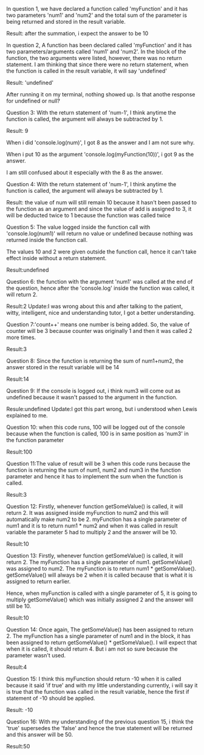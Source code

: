 In question 1, we have declared a function called 'myFunction' and it has two parameters 'num1' and 'num2' and the total sum of the parameter is being returned and stored in the result variable.

Result: after the summation, i expect the answer to be 10

In question 2, A function has been declared called 'myFunction' and it has two parameters/arguments called 'num1' and 'num2'. In the block of the function, the two arguments were listed, however, there was no return statement. I am thinking that since there were no return statement, when the function is called in the result variable, it will say 'undefined'

Result: 'undefined'

After running it on my terminal, nothing showed up. Is that anothe response for undefined or null?

Question 3: With the return statement of 'num-1', I think anytime the function is called, the argument will always be subtracted by 1.

Result: 9

When i did 'console.log(num)', I got 8 as the answer and I am not sure why.

When i put 10 as the argument 'console.log(myFunction(10))', i got 9 as the answer.

I am still confused about it especially with the 8 as the answer.

Question 4: With the return statement of 'num-1', I think anytime the function is called, the argument will always be subtracted by 1.

Result: the value of num will still remain 10 because it hasn't been passed to the function as an argument and since the value of add is assigned to 3, it will be deducted twice to 1 because the function was called twice

Question 5: The value logged inside the function call with 'console.log(num1)' will return no value or undefined because nothing was returned inside the function call.

The values 10 and 2 were given outside the function call, hence it can't take effect inside without a return statement.

Result:undefined

Question 6: the function with the argument 'num1' was called at the end of the question, hence after the 'console.log' inside the function was called, it will return 2.

Result:2
Update:I was wrong about this and after talking to the patient, witty, intelligent, nice and understanding tutor, I got a better understanding.

Question 7:'count++' means one number is being added. So, the value of counter will be 3 because counter was originally 1 and then it was called 2 more times.

Result:3

Question 8: Since the function is returning the sum of num1+num2, the answer stored in the result variable will be 14

Result:14

Question 9: If the console is logged out, i think num3 will come out as undefined because it wasn't passed to the argument in the function.

Resule:undefined
Update:I got this part wrong, but i understood when Lewis explained to me.

Question 10: when this code runs, 100 will be logged out of the console because when the function is called, 100 is in same position as 'num3' in the function parameter

Result:100

Question 11:The value of result will be 3 when this code runs because the function is returning the sum of num1, num2 and num3 in the function parameter and hence it has to implement the sum  when the function is called.

Result:3

Question 12: Firstly, whenever function getSomeValue() is called, it will return 2.
It was assigned inside myFunction to num2 and this will automatically make num2 to be 2.
myFunction has a single parameter of num1 and it is to return num1 * num2 and when it was called in result variable the parameter 5 had to multiply 2 and the answer will be 10.

Result:10

Question 13: Firstly, whenever function getSomeValue() is called, it will return 2.
The myFunction has a single parameter of num1.
getSomeValue() was assigned to num2.
The myFunction is to return num1 * getSomeValue().
getSomeValue() will always be 2 when it is called because that is what it is assigned to return earlier.

Hence, when myFunction is called with a single parameter of 5, it is going to multiply getSomeValue() which was initially assigned 2 and the answer will still be 10.

Result:10

Question 14: Once again, The getSomeValue() has been assigned to return 2.
The myFunction has a single parameter of num1 and in the block, it has been assigned to return getSomeValue() * getSomeValue().
I will expect that when it is called, it should return 4. But i am not so sure because the parameter wasn't used.

Result:4

Question 15: I think this myFunction should return -10 when it is called because it said 'if true' and with my little understanding currently, i will say it is true that the function was called in the result variable, hence the first if statement of -10 should be applied.

Result: -10

Question 16: With my understanding of the previous question 15, i think the 'true' supersedes the 'false' and hence the true statement will be returned and this answer will be 50.

Result:50